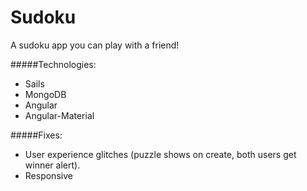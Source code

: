 # Sudoku

A sudoku app you can play with a friend!


#####Technologies:

- Sails
- MongoDB
- Angular
- Angular-Material


#####Fixes:

- User experience glitches (puzzle shows on create, both users get winner alert).
- Responsive

